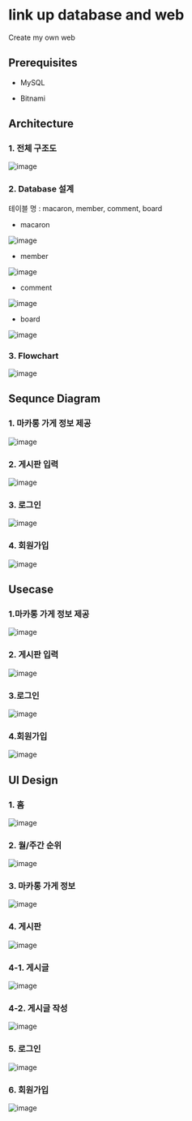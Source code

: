 # link up database and web
Create my own web



## Prerequisites
* MySQL

* Bitnami


## Architecture

### 1. 전체 구조도

![image](https://user-images.githubusercontent.com/53864655/71870045-bc57ae00-3157-11ea-8fef-bf2d454ce8fd.png)

### 2. Database 설계

테이블 명 : macaron, member, comment, board
* macaron 

![image](https://user-images.githubusercontent.com/53864655/71870126-19ebfa80-3158-11ea-9669-dc53a7e52c7c.png)

* member

![image](https://user-images.githubusercontent.com/53864655/71870141-2a9c7080-3158-11ea-829f-c3145420524f.png)

* comment

![image](https://user-images.githubusercontent.com/53864655/71870162-456ee500-3158-11ea-96fc-aac92b619b78.png)

* board

![image](https://user-images.githubusercontent.com/53864655/71870185-5586c480-3158-11ea-987d-806a058f61cf.png)



### 3. Flowchart

![image](https://user-images.githubusercontent.com/53864655/71870213-70593900-3158-11ea-95dc-be3cacfd33ea.png)

## Sequnce Diagram

### 1. 마카롱 가게 정보 제공

![image](https://user-images.githubusercontent.com/53864655/71870233-8c5cda80-3158-11ea-86f2-bee47f18caee.png)

### 2. 게시판 입력

![image](https://user-images.githubusercontent.com/53864655/71870257-a3033180-3158-11ea-8ae3-a719fa014138.png)

### 3. 로그인

![image](https://user-images.githubusercontent.com/53864655/71870269-b2827a80-3158-11ea-8e2d-81171625dadd.png)

### 4. 회원가입

![image](https://user-images.githubusercontent.com/53864655/71870274-b9a98880-3158-11ea-90f2-551bd85364f6.png)

## Usecase

### 1.마카롱 가게 정보 제공

![image](https://user-images.githubusercontent.com/53864655/72234394-2a94e880-3610-11ea-8a46-209f700611f7.png)

### 2. 게시판 입력

![image](https://user-images.githubusercontent.com/53864655/71870323-de056500-3158-11ea-828f-5923c551033d.png)

### 3.로그인

![image](https://user-images.githubusercontent.com/53864655/71870337-eb225400-3158-11ea-99ea-85f104ae9fe9.png)

### 4.회원가입

![image](https://user-images.githubusercontent.com/53864655/71870349-f1b0cb80-3158-11ea-8fd4-78d0fff8f314.png)

## UI Design

### 1. 홈
![image](https://user-images.githubusercontent.com/53864655/71870387-1ad15c00-3159-11ea-95bf-38a8731a5850.png)
### 2. 월/주간 순위
![image](https://user-images.githubusercontent.com/53864655/71870402-23299700-3159-11ea-93a4-3844b0dd200f.png)
### 3. 마카롱 가게 정보
![image](https://user-images.githubusercontent.com/53864655/71870414-2e7cc280-3159-11ea-8026-0b1a107f7801.png)
### 4. 게시판
![image](https://user-images.githubusercontent.com/53864655/71870424-363c6700-3159-11ea-8781-b0216725b7d1.png)
### 4-1. 게시글
![image](https://user-images.githubusercontent.com/53864655/71870440-42c0bf80-3159-11ea-8d5b-27135916794c.png)
### 4-2. 게시글 작성
![image](https://user-images.githubusercontent.com/53864655/71870448-4a806400-3159-11ea-9700-ca7d4fafa04b.png)
### 5. 로그인
![image](https://user-images.githubusercontent.com/53864655/71870459-52d89f00-3159-11ea-84e4-68e89ad65df5.png)
### 6. 회원가입
![image](https://user-images.githubusercontent.com/53864655/71870470-5c620700-3159-11ea-97c9-cef7153c3916.png)
